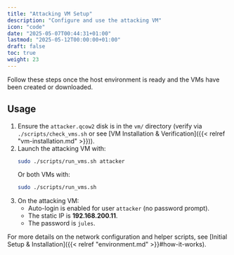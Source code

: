 ```yaml
---
title: "Attacking VM Setup"
description: "Configure and use the attacking VM"
icon: "code"
date: "2025-05-07T00:44:31+01:00"
lastmod: "2025-05-12T00:00:00+01:00"
draft: false
toc: true
weight: 23
---
```


Follow these steps once the host environment is ready and the VMs have been created or downloaded.


## Usage

1. Ensure the `attacker.qcow2` disk is in the `vm/` directory (verify via `./scripts/check_vms.sh` or see [VM Installation & Verification]({{< relref "vm-installation.md" >}})).
2. Launch the attacking VM with:
   ```bash
   sudo ./scripts/run_vms.sh attacker
   ```
   Or both VMs with:
   ```bash
   sudo ./scripts/run_vms.sh
   ```
3. On the attacking VM:
   - Auto-login is enabled for user `attacker` (no password prompt).
   - The static IP is **192.168.200.11**.
   - The password is `jules`.

For more details on the network configuration and helper scripts, see [Initial Setup & Installation]({{< relref "environment.md" >}}#how-it-works). 